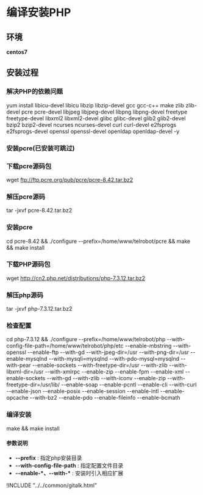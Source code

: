 # 编译安装PHP

## 环境

**centos7**

## 安装过程

### 解决PHP的依赖问题

yum install libicu-devel libicu libzip libzip-devel gcc gcc-c++  make zlib zlib-devel pcre pcre-devel libjpeg libjpeg-devel libpng libpng-devel freetype freetype-devel libxml2 libxml2-devel glibc glibc-devel glib2 glib2-devel bzip2 bzip2-devel ncurses ncurses-devel curl curl-devel e2fsprogs e2fsprogs-devel openssl openssl-devel openldap openldap-devel -y

### 安装pcre(已安装可跳过)

### 下载pcre源码包

wget ftp://ftp.pcre.org/pub/pcre/pcre-8.42.tar.bz2

### 解压pcre源码

tar -jxvf pcre-8.42.tar.bz2

### 安装pcre

cd pcre-8.42 && ./configure --prefix=/home/www/telrobot/pcre && make && make install

### 下载PHP源码包

wget http://cn2.php.net/distributions/php-7.3.12.tar.bz2

### 解压php源码

tar -jxvf php-7.3.12.tar.bz2

### 检查配置

cd php-7.3.12 && ./configure --prefix=/home/www/telrobot/php --with-config-file-path=/home/www/telrobot/php/etc --enable-mbstring --with-openssl --enable-ftp --with-gd --with-jpeg-dir=/usr --with-png-dir=/usr --enable-mysqlnd --with-mysqli=mysqlnd --with-pdo-mysql=mysqlnd --with-pear --enable-sockets --with-freetype-dir=/usr --with-zlib --with-libxml-dir=/usr --with-xmlrpc --enable-zip --enable-fpm --enable-xml --enable-sockets --with-gd --with-zlib --with-iconv --enable-zip --with-freetype-dir=/usr/lib/ --enable-soap --enable-pcntl --enable-cli --with-curl --enable-json --enable-posix --enable-session --enable-intl --enable-opcache --with-bz2 --enable-pdo --enable-fileinfo --enable-bcmath

### 编译安装

make && make install

#### 参数说明

- **--prefix** : 指定php安装目录
- **--with-config-file-path** : 指定配置文件目录
- **--enable-\*、--with-\*** : 安装时引入相应扩展

<script>
var pageId = "php编译安装"
</script>

!INCLUDE "../../common/gitalk.html"
